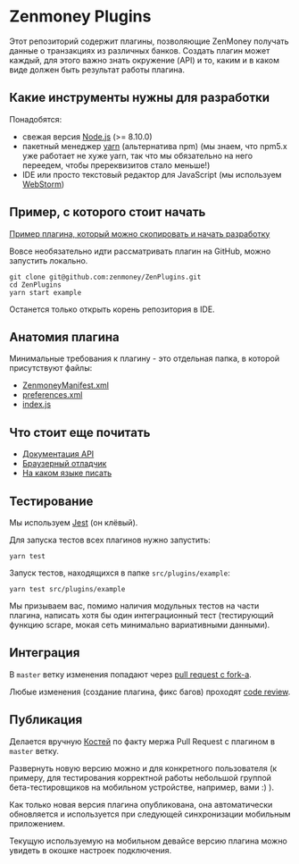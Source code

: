 # Zenmoney Plugins

Этот репозиторий содержит плагины, позволяющие ZenMoney получать данные о транзакциях из различных банков.
Создать плагин может каждый, для этого важно знать окружение (API) и то, каким и в каком виде должен быть результат работы плагина.

## Какие инструменты нужны для разработки

Понадобятся:
- свежая версия [Node.js](https://nodejs.org/en/download/package-manager/) (>= 8.10.0)
- пакетный менеджер [yarn](https://yarnpkg.com/en/docs/install) (альтернатива npm) (мы знаем, что npm5.x уже работает не хуже yarn, так что мы обязательно на него переедем, чтобы пререквизитов стало меньше!)
- IDE или просто текстовый редактор для JavaScript (мы используем [WebStorm](https://www.jetbrains.com/webstorm/))

## Пример, с которого стоит начать

[Пример плагина, который можно скопировать и начать разработку](src/plugins/example)

Вовсе необязательно идти рассматривать плагин на GitHub, можно запустить локально.

```
git clone git@github.com:zenmoney/ZenPlugins.git
cd ZenPlugins
yarn start example
```

Останется только открыть корень репозитория в IDE.

## Анатомия плагина

Минимальные требования к плагину - это отдельная папка, в которой присутствуют файлы:

- [ZenmoneyManifest.xml](docs/files/ZenmoneyManifest.xml.md)
- [preferences.xml](docs/files/preferences.xml.md)
- [index.js](docs/files/index.js.md)

## Что стоит еще почитать

* [Документация API](docs/api.md)
* [Браузерный отладчик](docs/browser.md)
* [На каком языке писать](docs/language.md)

## Тестирование

Мы используем [Jest](https://facebook.github.io/jest/) (он клёвый).

Для запуска тестов всех плагинов нужно запустить:

```
yarn test
```

Запуск тестов, находящихся в папке `src/plugins/example`:

```
yarn test src/plugins/example
```

Мы призываем вас, помимо наличия модульных тестов на части плагина, написать хотя бы один интеграционный тест (тестирующий функцию scrape, мокая сеть минимально вариативными данными).

## Интеграция

В `master` ветку изменения попадают через [pull request с fork-а](https://help.github.com/articles/creating-a-pull-request-from-a-fork/).

Любые изменения (создание плагина, фикс багов) проходят [code review](https://github.com/features/code-review).

## Публикация

Делается вручную [Костей](https://github.com/skvav) по факту мержа Pull Request с плагином в `master` ветку.

Развернуть новую версию можно и для конкретного пользователя (к примеру, для тестирования корректной работы небольшой группой бета-тестировщиков на мобильном устройстве, например, вами :) ).

Как только новая версия плагина опубликована, она автоматически обновляется и используется при следующей синхронизации мобильным приложением.

Текущую используемую на мобильном девайсе версию плагина можно увидеть в окошке настроек подключения.
